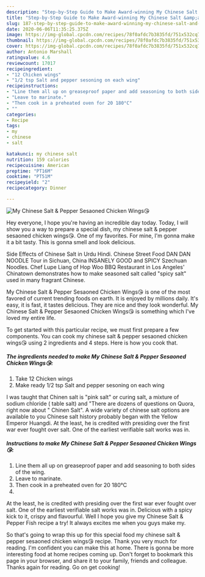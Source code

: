 ```yaml
---
description: "Step-by-Step Guide to Make Award-winning My Chinese Salt &amp;amp; Pepper Sesaoned Chicken Wings😘"
title: "Step-by-Step Guide to Make Award-winning My Chinese Salt &amp;amp; Pepper Sesaoned Chicken Wings😘"
slug: 187-step-by-step-guide-to-make-award-winning-my-chinese-salt-and-amp-pepper-sesaoned-chicken-wings
date: 2020-06-06T11:35:25.375Z
image: https://img-global.cpcdn.com/recipes/78f0afdc7b3835fd/751x532cq70/my-chinese-salt-pepper-sesaoned-chicken-wings😘-recipe-main-photo.jpg
thumbnail: https://img-global.cpcdn.com/recipes/78f0afdc7b3835fd/751x532cq70/my-chinese-salt-pepper-sesaoned-chicken-wings😘-recipe-main-photo.jpg
cover: https://img-global.cpcdn.com/recipes/78f0afdc7b3835fd/751x532cq70/my-chinese-salt-pepper-sesaoned-chicken-wings😘-recipe-main-photo.jpg
author: Antonio Marshall
ratingvalue: 4.6
reviewcount: 17017
recipeingredient:
- "12 Chicken wings"
- "1/2 tsp Salt and pepper sesoning on each wing"
recipeinstructions:
- "Line them all up on greaseproof paper and add seasoning to both sides of the wing."
- "Leave to marinate."
- "Then cook in a preheated oven for 20 180°C"
- ""
categories:
- Recipe
tags:
- my
- chinese
- salt

katakunci: my chinese salt 
nutrition: 159 calories
recipecuisine: American
preptime: "PT16M"
cooktime: "PT51M"
recipeyield: "2"
recipecategory: Dinner

---
```



![My Chinese Salt &amp; Pepper Sesaoned Chicken Wings😘](https://img-global.cpcdn.com/recipes/78f0afdc7b3835fd/751x532cq70/my-chinese-salt-pepper-sesaoned-chicken-wings😘-recipe-main-photo.jpg)

Hey everyone, I hope you're having an incredible day today. Today, I will show you a way to prepare a special dish, my chinese salt &amp; pepper sesaoned chicken wings😘. One of my favorites. For mine, I'm gonna make it a bit tasty. This is gonna smell and look delicious.

Side Effects of Chinese Salt in Urdu Hindi. Chinese Street Food DAN DAN NOODLE Tour in Sichuan, China INSANELY GOOD and SPICY Szechuan Noodles. Chef Lupe Liang of Hop Woo BBQ Restaurant in Los Angeles&#39; Chinatown demonstrates how to make seasoned salt called &#34;spicy salt&#34; used in many fragrant Chinese.

My Chinese Salt &amp; Pepper Sesaoned Chicken Wings😘 is one of the most favored of current trending foods on earth. It is enjoyed by millions daily. It's easy, it is fast, it tastes delicious. They are nice and they look wonderful. My Chinese Salt &amp; Pepper Sesaoned Chicken Wings😘 is something which I've loved my entire life.


To get started with this particular recipe, we must first prepare a few components. You can cook my chinese salt &amp; pepper sesaoned chicken wings😘 using 2 ingredients and 4 steps. Here is how you cook that.

<!--inarticleads1-->

##### The ingredients needed to make My Chinese Salt &amp; Pepper Sesaoned Chicken Wings😘:

1. Take 12 Chicken wings
1. Make ready 1/2 tsp Salt and pepper sesoning on each wing


I was taught that Chinen salt is &#34;pink salt&#34; or curing salt, a mixture of sodium chloride ( table salt) and &#34;There are dozens of questions on Quora, right now about &#34; Chinen Salt&#34;. A wide variety of chinese salt options are available to you Chinese salt history probably began with the Yellow Emperor Huangdi. At the least, he is credited with presiding over the first war ever fought over salt. One of the earliest verifiable salt works was in. 

<!--inarticleads2-->

##### Instructions to make My Chinese Salt &amp; Pepper Sesaoned Chicken Wings😘:

1. Line them all up on greaseproof paper and add seasoning to both sides of the wing.
1. Leave to marinate.
1. Then cook in a preheated oven for 20 180°C
1. 


At the least, he is credited with presiding over the first war ever fought over salt. One of the earliest verifiable salt works was in. Delicious with a spicy kick to it, crispy and flavourful. Well I hope you give my Chinese Salt &amp; Pepper Fish recipe a try! It always excites me when you guys make my. 

So that's going to wrap this up for this special food my chinese salt &amp; pepper sesaoned chicken wings😘 recipe. Thank you very much for reading. I'm confident you can make this at home. There is gonna be more interesting food at home recipes coming up. Don't forget to bookmark this page in your browser, and share it to your family, friends and colleague. Thanks again for reading. Go on get cooking!
